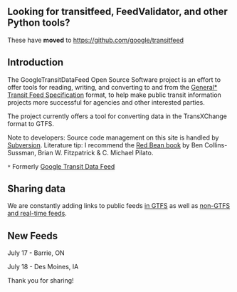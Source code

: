 ## Looking for transitfeed, FeedValidator, and other Python tools? ##

These have **moved** to https://github.com/google/transitfeed

## Introduction ##

The GoogleTransitDataFeed Open Source Software project is an effort to offer tools for reading, writing, and converting to and from the [General\* Transit Feed Specification](https://developers.google.com/transit/gtfs/) format, to help make public transit information projects more successful for agencies and other interested parties.

The project currently offers a tool for converting data in the TransXChange format to GTFS.

Note to developers: Source code management on this site is handled by [Subversion](http://subversion.tigris.org).
Literature tip: I recommend the [Red Bean book](http://svnbook.red-bean.com/) by Ben Collins-Sussman, Brian W. Fitzpatrick & C. Michael Pilato.

`*` Formerly [Google Transit Data Feed](http://groups.google.com/group/gtfs-changes/browse_thread/thread/a1bffb3083af3b15)

## Sharing data ##
We are constantly adding links to public feeds [in GTFS](http://code.google.com/p/googletransitdatafeed/wiki/PublicFeeds) as well as [non-GTFS and real-time feeds](http://code.google.com/p/googletransitdatafeed/wiki/PublicFeedsNonGTFS).


## New Feeds ##

July 17 - Barrie, ON

July 18 - Des Moines, IA

Thank you for sharing!
